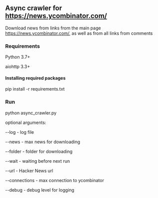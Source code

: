 ## Async crawler for https://news.ycombinator.com/

Download news from links from the main page https://news.ycombinator.com/, as well as from all links from comments

### Requirements
Python 3.7+

aiohttp 3.3+

#### Installing required packages

pip install -r requirements.txt 

### Run

python async_crawler.py


optional arguments:

--log - log file

--news - max news for downloading

--folder - folder for downloading

--wait - waiting before next run

--url - Hacker News url

--connections -  max connection to ycombinator

--debug - debug level for logging
